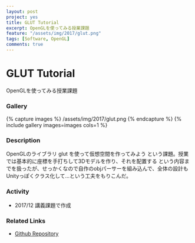 ```yaml
---
layout: post
project: yes
title: GLUT Tutorial
excerpt: OpenGLを使ってみる授業課題
feature: "/assets/img/2017/glut.png"
tags: [Software, OpenGL]
comments: true
---
```

# GLUT Tutorial

OpenGLを使ってみる授業課題

### Gallery


{% capture images %}
  /assets/img/2017/glut.png
{% endcapture %}
{% include gallery images=images cols=1 %}

### Description

OpenGLのライブラリ glut を使って仮想空間を作ってみよう という課題。授業では基本的に座標を手打ちして3Dモデルを作り、それを配置する という内容までを扱ったが、せっかくなので自作のobjパーサーを組み込んで、全体の設計もUnityっぽくクラス化して…という工夫をもりこんだ。

### Activity

* 2017/12 講義課題で作成

### Related Links
 
* [Github Repository](https://github.com/skishida/GLUT-class-reprot)